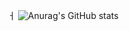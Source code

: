 
ㅓ
![Anurag's GitHub stats](https://github-readme-stats.vercel.app/api?username=redcoin96&show_icons=true&theme=radical)





